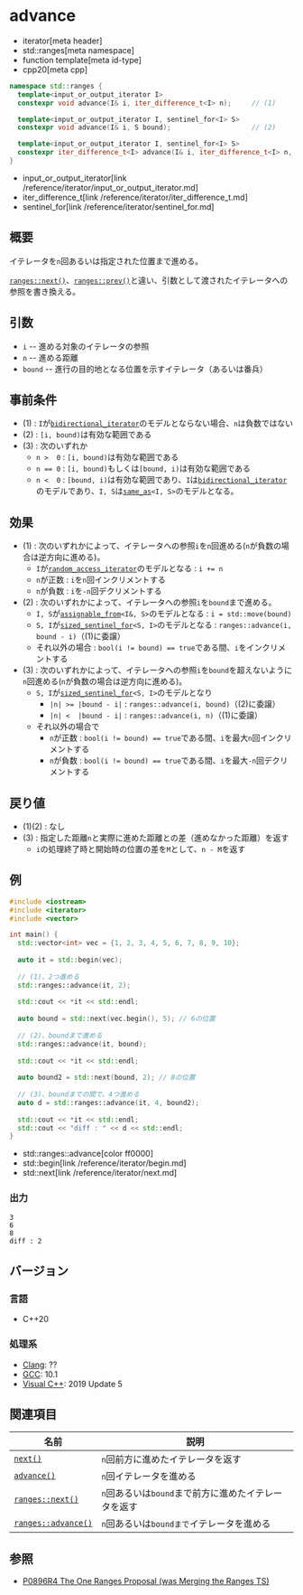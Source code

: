 # advance
* iterator[meta header]
* std::ranges[meta namespace]
* function template[meta id-type]
* cpp20[meta cpp]

```cpp
namespace std::ranges {
  template<input_or_output_iterator I>
  constexpr void advance(I& i, iter_difference_t<I> n);     // (1)

  template<input_or_output_iterator I, sentinel_for<I> S>
  constexpr void advance(I& i, S bound);                    // (2)

  template<input_or_output_iterator I, sentinel_for<I> S>
  constexpr iter_difference_t<I> advance(I& i, iter_difference_t<I> n, S bound);  // (3)
}
```
* input_or_output_iterator[link /reference/iterator/input_or_output_iterator.md]
* iter_difference_t[link /reference/iterator/iter_difference_t.md]
* sentinel_for[link /reference/iterator/sentinel_for.md]

## 概要

イテレータを`n`回あるいは指定された位置まで進める。

[`ranges::next()`](ranges_next.md)、[`ranges::prev()`](ranges_prev.md.nolink)と違い、引数として渡されたイテレータへの参照を書き換える。

## 引数

- `i` -- 進める対象のイテレータの参照
- `n` -- 進める距離
- `bound` -- 進行の目的地となる位置を示すイテレータ（あるいは番兵）

## 事前条件

- (1) : `I`が[`bidirectional_iterator`](bidirectional_iterator.md)のモデルとならない場合、`n`は負数ではない
- (2) : `[i, bound)`は有効な範囲である
- (3) : 次のいずれか
    - `n >  0` : `[i, bound)`は有効な範囲である
    - `n == 0` : `[i, bound)`もしくは`[bound, i)`は有効な範囲である
    - `n <  0` : `[bound, i)`は有効な範囲であり、`I`は[`bidirectional_iterator`](bidirectional_iterator.md)のモデルであり、`I, S`は[`same_as`](/reference/concepts/same_as.md)`<I, S>`のモデルとなる。

## 効果

- (1) : 次のいずれかによって、イテレータへの参照`i`を`n`回進める(`n`が負数の場合は逆方向に進める)。
    - `I`が[`random_access_iterator`](random_access_iterator.md)のモデルとなる : `i += n`
    - `n`が正数 : `i`を`n`回インクリメントする
    - `n`が負数 : `i`を`-n`回デクリメントする
- (2) : 次のいずれかによって、イテレータへの参照`i`を`bound`まで進める。
    - `I, S`が[`assignable_from`](/reference/concepts/assignable_from.md)`<I&, S>`のモデルとなる : `i = std::move(bound)`
    - `S, I`が[`sized_sentinel_for`](sized_sentinel_for.md)`<S, I>`のモデルとなる : `ranges::advance(i, bound - i)`（(1)に委譲）
    - それ以外の場合 : `bool(i != bound) == true`である間、`i`をインクリメントする
- (3) : 次のいずれかによって、イテレータへの参照`i`を`bound`を超えないように`n`回進める(`n`が負数の場合は逆方向に進める)。
    - `S, I`が[`sized_sentinel_for`](sized_sentinel_for.md)`<S, I>`のモデルとなり
        - `|n| >= |bound - i|` : `ranges::advance(i, bound)`（(2)に委譲）
        - `|n| <  |bound - i|` : `ranges::advance(i, n)`（(1)に委譲）
    - それ以外の場合で
        - `n`が正数 : `bool(i != bound) == true`である間、`i`を最大`n`回インクリメントする
        - `n`が負数 : `bool(i != bound) == true`である間、`i`を最大`-n`回デクリメントする

## 戻り値

- (1)(2) : なし
- (3) : 指定した距離`n`と実際に進めた距離との差（進めなかった距離）を返す
    - `i`の処理終了時と開始時の位置の差を`M`として、`n - M`を返す

## 例
```cpp example
#include <iostream>
#include <iterator>
#include <vector>

int main() {
  std::vector<int> vec = {1, 2, 3, 4, 5, 6, 7, 8, 9, 10};
  
  auto it = std::begin(vec);
  
  // (1)、2つ進める
  std::ranges::advance(it, 2);
  
  std::cout << *it << std::endl;
  
  auto bound = std::next(vec.begin(), 5); // 6の位置
  
  // (2)、boundまで進める
  std::ranges::advance(it, bound);
  
  std::cout << *it << std::endl;
  
  auto bound2 = std::next(bound, 2); // 8の位置
  
  // (3)、boundまでの間で、4つ進める
  auto d = std::ranges::advance(it, 4, bound2);
  
  std::cout << *it << std::endl;
  std::cout << "diff : " << d << std::endl;
}
```
* std::ranges::advance[color ff0000]
* std::begin[link /reference/iterator/begin.md]
* std::next[link /reference/iterator/next.md]

### 出力
```
3
6
8
diff : 2
```

## バージョン
### 言語
- C++20

### 処理系
- [Clang](/implementation.md#clang): ??
- [GCC](/implementation.md#gcc): 10.1
- [Visual C++](/implementation.md#visual_cpp): 2019 Update 5

## 関連項目

| 名前                | 説明                              |
|---------------------|-----------------------------------|
| [`next()`](next.md) | `n`回前方に進めたイテレータを返す |
| [`advance()`](advance.md) | `n`回イテレータを進める       |
| [`ranges::next()`](ranges_next.md) | `n`回あるいは`bound`まで前方に進めたイテレータを返す |
| [`ranges::advance()`](/reference/iterator/ranges_advance.md) |`n`回あるいは`boundまで`イテレータを進める  |

## 参照

- [P0896R4 The One Ranges Proposal (was Merging the Ranges TS)](http://www.open-std.org/jtc1/sc22/wg21/docs/papers/2018/p0896r4.pdf)